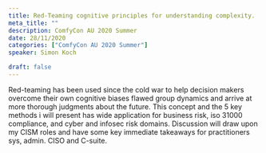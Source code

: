 ```yaml
---
title: Red-Teaming cognitive principles for understanding complexity.
meta_title: ""
description: ComfyCon AU 2020 Summer
date: 28/11/2020
categories: ["ComfyCon AU 2020 Summer"]
speaker: Simon Koch

draft: false
---
```

Red-teaming has been used since the cold war to help decision makers overcome their own cognitive biases flawed group dynamics and arrive at more thorough judgments about the future. This concept and the 5 key methods i will present has wide application for business risk, iso 31000 compliance, and cyber and infosec risk domains. Discussion will draw upon my CISM roles and have some key immediate takeaways for practitioners sys, admin. CISO and C-suite.

